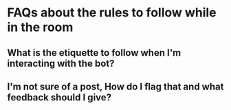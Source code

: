 # FAQs about the rules to follow while in the room 

## What is the etiquette to follow when I'm interacting with the bot?

## I'm not sure of a post, How do I flag that and what feedback should I give?